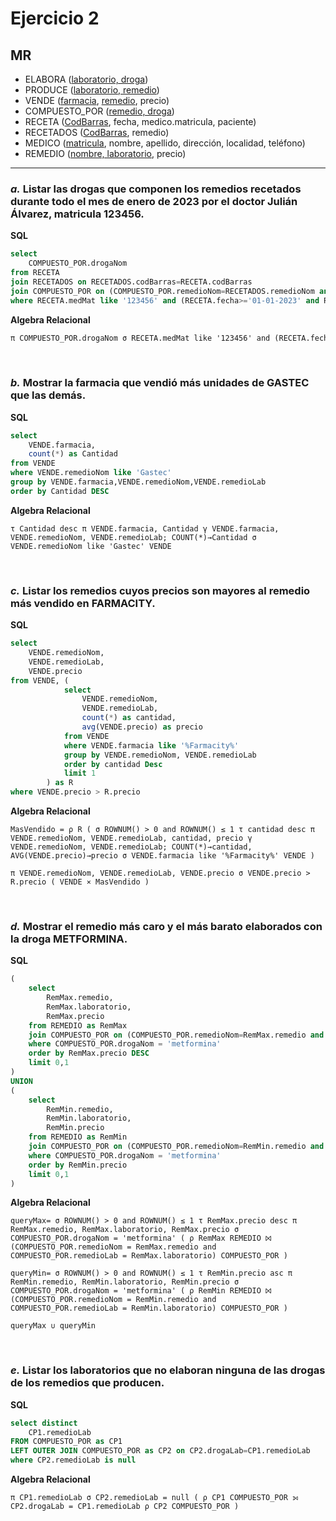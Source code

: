 # Ejercicio 2
## MR
- ELABORA (<ins>laboratorio, droga</ins>)
- PRODUCE (<ins>laboratorio, remedio</ins>)
- VENDE (<ins>farmacia</ins>, <ins>remedio</ins>, precio)
- COMPUESTO_POR (<ins>remedio, droga</ins>)
- RECETA (<ins>CodBarras</ins>, fecha, medico.matricula, paciente)
- RECETADOS (<ins>CodBarras</ins>, remedio)
- MEDICO (<ins>matricula</ins>, nombre, apellido, dirección, localidad, teléfono)
- REMEDIO (<ins>nombre, laboratorio</ins>, precio)
---
### <i>a.</i> Listar las drogas que componen los remedios recetados durante todo el mes de enero de 2023 por el doctor Julián Álvarez, matricula 123456.
<b>SQL</b>
```SQL
select
	COMPUESTO_POR.drogaNom
from RECETA
join RECETADOS on RECETADOS.codBarras=RECETA.codBarras
join COMPUESTO_POR on (COMPUESTO_POR.remedioNom=RECETADOS.remedioNom and COMPUESTO_POR.remedioLab=RECETADOS.remedioLab)
where RECETA.medMat like '123456' and (RECETA.fecha>='01-01-2023' and RECETA.fecha<='31-01-2023');
```
<b>Algebra Relacional</b>
```txt
π COMPUESTO_POR.drogaNom σ RECETA.medMat like '123456' and (RECETA.fecha ≥ '01-01-2023' and RECETA.fecha ≤ '31-01-2023') ( ( RECETA ⨝ RECETADOS.codBarras = RECETA.codBarras RECETADOS ) ⨝ (COMPUESTO_POR.remedioNom = RECETADOS.remedioNom and COMPUESTO_POR.remedioLab = RECETADOS.remedioLab) COMPUESTO_POR )
```
<br>

### <i>b.</i> Mostrar la farmacia que vendió más unidades de GASTEC que las demás.
<b>SQL</b>
```SQL
select
	VENDE.farmacia,
	count(*) as Cantidad
from VENDE
where VENDE.remedioNom like 'Gastec'
group by VENDE.farmacia,VENDE.remedioNom,VENDE.remedioLab
order by Cantidad DESC
```
<b>Algebra Relacional</b>
```
τ Cantidad desc π VENDE.farmacia, Cantidad γ VENDE.farmacia, VENDE.remedioNom, VENDE.remedioLab; COUNT(*)→Cantidad σ VENDE.remedioNom like 'Gastec' VENDE
```
<br>

### <i>c.</i> Listar los remedios cuyos precios son mayores al remedio más vendido en FARMACITY.
<b>SQL</b>
```sql
select
	VENDE.remedioNom,
	VENDE.remedioLab,
	VENDE.precio
from VENDE, (
			select
				VENDE.remedioNom,
				VENDE.remedioLab,
				count(*) as cantidad,
				avg(VENDE.precio) as precio
			from VENDE
			where VENDE.farmacia like '%Farmacity%'
			group by VENDE.remedioNom, VENDE.remedioLab
			order by cantidad Desc
			limit 1
		) as R
where VENDE.precio > R.precio
```
<b>Algebra Relacional</b>
```
MasVendido = ρ R ( σ ROWNUM() > 0 and ROWNUM() ≤ 1 τ cantidad desc π VENDE.remedioNom, VENDE.remedioLab, cantidad, precio γ VENDE.remedioNom, VENDE.remedioLab; COUNT(*)→cantidad, AVG(VENDE.precio)→precio σ VENDE.farmacia like '%Farmacity%' VENDE )

π VENDE.remedioNom, VENDE.remedioLab, VENDE.precio σ VENDE.precio > R.precio ( VENDE ⨯ MasVendido )
```
<br>

### <i>d.</i> Mostrar el remedio más caro y el más barato elaborados con la droga METFORMINA.
<b>SQL</b>
```sql
(
	select
		RemMax.remedio,
		RemMax.laboratorio,
		RemMax.precio
	from REMEDIO as RemMax
	join COMPUESTO_POR on (COMPUESTO_POR.remedioNom=RemMax.remedio and COMPUESTO_POR.remedioLab=RemMax.laboratorio)
	where COMPUESTO_POR.drogaNom = 'metformina'
	order by RemMax.precio DESC
	limit 0,1
)
UNION
(
	select
		RemMin.remedio,
		RemMin.laboratorio,
		RemMin.precio
	from REMEDIO as RemMin
	join COMPUESTO_POR on (COMPUESTO_POR.remedioNom=RemMin.remedio and COMPUESTO_POR.remedioLab=RemMin.laboratorio)
	where COMPUESTO_POR.drogaNom = 'metformina'
	order by RemMin.precio
	limit 0,1
)
```
<b>Algebra Relacional</b>
```
queryMax= σ ROWNUM() > 0 and ROWNUM() ≤ 1 τ RemMax.precio desc π RemMax.remedio, RemMax.laboratorio, RemMax.precio σ COMPUESTO_POR.drogaNom = 'metformina' ( ρ RemMax REMEDIO ⨝ (COMPUESTO_POR.remedioNom = RemMax.remedio and COMPUESTO_POR.remedioLab = RemMax.laboratorio) COMPUESTO_POR )

queryMin= σ ROWNUM() > 0 and ROWNUM() ≤ 1 τ RemMin.precio asc π RemMin.remedio, RemMin.laboratorio, RemMin.precio σ COMPUESTO_POR.drogaNom = 'metformina' ( ρ RemMin REMEDIO ⨝ (COMPUESTO_POR.remedioNom = RemMin.remedio and COMPUESTO_POR.remedioLab = RemMin.laboratorio) COMPUESTO_POR )

queryMax ∪ queryMin
```
<br>

### <i>e.</i> Listar los laboratorios que no elaboran ninguna de las drogas de los remedios que producen.
<b>SQL</b>
```sql
select distinct
	CP1.remedioLab
FROM COMPUESTO_POR as CP1
LEFT OUTER JOIN COMPUESTO_POR as CP2 on CP2.drogaLab=CP1.remedioLab
where CP2.remedioLab is null
```
<b>Algebra Relacional</b>
```
π CP1.remedioLab σ CP2.remedioLab = null ( ρ CP1 COMPUESTO_POR ⟕ CP2.drogaLab = CP1.remedioLab ρ CP2 COMPUESTO_POR )
```
